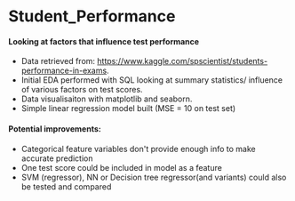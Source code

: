 # Student_Performance
#### Looking at factors that influence test performance
+ Data retrieved from: https://www.kaggle.com/spscientist/students-performance-in-exams.
+ Initial EDA performed with SQL looking at summary statistics/ influence of various factors on test scores.
+ Data visualisaiton with matplotlib and seaborn.
+ Simple linear regression model built (MSE = 10 on test set)
#### Potential improvements:   
  - Categorical feature variables don't provide enough info to make accurate prediction
  - One test score could be included in model as a feature
  - SVM (regressor), NN or Decision tree regressor(and variants) could also be tested and compared
